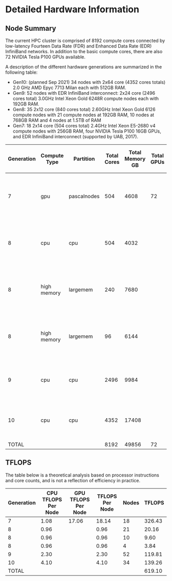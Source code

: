 # Detailed Hardware Information

## Node Summary

The current HPC cluster is comprised of 8192 compute cores connected by low-latency Fourteen Data Rate (FDR) and Enhanced Data Rate (EDR) InfiniBand networks. In addition to the basic compute cores, there are also 72 NVIDIA Tesla P100 GPUs available.

A description of the different hardware generations are summarized in the following table:

- Gen10: (planned Sep 2021) 34 nodes with 2x64 core (4352 cores totals) 2.0 GHz AMD Epyc 7713 Milan each with 512GB RAM.
- Gen9: 52 nodes with EDR InfiniBand interconnect: 2x24 core (2496 cores total) 3.0GHz Intel Xeon Gold 6248R compute nodes each with 192GB RAM.
- Gen8: 35 2x12 core (840 cores total) 2.60GHz Intel Xeon Gold 6126 compute nodes with 21 compute nodes at 192GB RAM, 10 nodes at 768GB RAM and 4 nodes at 1.5TB of RAM
- Gen7: 18 2x14 core (504 cores total) 2.4GHz Intel Xeon E5-2680 v4 compute nodes with 256GB RAM, four NVIDIA Tesla P100 16GB GPUs, and EDR InfiniBand interconnect (supported by UAB, 2017).

| Generation | Compute Type | Partition   | Total Cores | Total Memory GB | Total GPUs | Cores Per Node | Memory Per Node GB | Nodes | CPU Info                       | GPU Info                |
|------------|--------------|-------------|-------------|-----------------|------------|----------------|--------------------|-------|--------------------------------|-------------------------|
| 7          | gpu          | pascalnodes | 504         | 4608            | 72         | 28             | 256                | 18    | Intel Xeon E5-2680 v4 2.40 GHz | NVIDIA Tesla P100 16 GB |
| 8          | cpu          | cpu         | 504         | 4032            |            | 24             | 192                | 21    | Intel Xeon E5-2680 v4 2.50 GHz |                         |
| 8          | high memory  | largemem    | 240         | 7680            |            | 24             | 768                | 10    | Intel Xeon E5-2680 v4 2.50 GHz |                         |
| 8          | high memory  | largemem    | 96          | 6144            |            | 24             | 1536               | 4     | Intel Xeon E5-2680 v4 2.50 GHz |                         |
| 9          | cpu          | cpu         | 2496        | 9984            |            | 48             | 192                | 52    | Intel Xeon Gold 6248R 3.00 GHz |                         |
| 10         | cpu          | cpu         | 4352        | 17408           |            | 128            | 512                | 34    | AMD Epyc 7713 Milan 2.00 GHz   |                         |
| TOTAL      |              |             | 8192        | 49856           | 72         |                |                    | 139   |                                |                         |

## TFLOPS

The table below is a theoretical analysis based on processor instructions and core counts, and is not a reflection of efficiency in practice.

| Generation | CPU TFLOPS Per Node | GPU TFLOPS Per Node | TFLOPS Per Node | Nodes | TFLOPS |
|------------|---------------------|---------------------|-----------------|-------|--------|
| 7          | 1.08                | 17.06               | 18.14           | 18    | 326.43 |
| 8          | 0.96                |                     | 0.96            | 21    | 20.16  |
| 8          | 0.96                |                     | 0.96            | 10    | 9.60   |
| 8          | 0.96                |                     | 0.96            | 4     | 3.84   |
| 9          | 2.30                |                     | 2.30            | 52    | 119.81 |
| 10         | 4.10                |                     | 4.10            | 34    | 139.26 |
| TOTAL      |                     |                     |                 |       | 619.10 |
